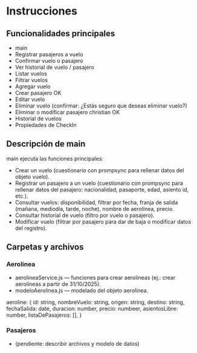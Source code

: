 # Instrucciones

## Funcionalidades principales
- main
- Registrar pasajeros a vuelo
- Confirmar vuelo o pasajero
- Ver historial de vuelo / pasajero
- Listar vuelos
- Filtrar vuelos
- Agregar vuelo
- Crear pasajero OK
- Editar vuelo
- Eliminar vuelo (confirmar: ¿Estás seguro que deseas eliminar vuelo?)
- Eliminar o modificar pasajero christian OK
- Historial de vuelos
- Propiedades de CheckIn
## Descripción de main
main ejecuta las funciones principales:
- Crear un vuelo (cuestionario con prompsync para rellenar datos del objeto vuelo).
- Registrar un pasajero a un vuelo (cuestionario con prompsync para rellenar datos del pasajero: nacionalidad, pasaporte, edad, asiento id, etc.).
- Consultar vuelos: disponibilidad, filtrar por fecha, franja de salida (mañana, mediodía, tarde, noche), nombre de aerolínea, precio.
- Consultar historial de vuelo (filtro por vuelo o pasajero).
- Modificar vuelo (filtrar por pasajero para dar de baja o modificar datos del registro).

## Carpetas y archivos

### Aerolinea
- aerolineaService.js — funciones para crear aerolíneas (ej.: crear aerolíneas a partir de 31/10/2025).
- modeloAerolinea.js — modelado del objeto aerolínea.

aeroline: {
	id: string,
	nombreVuelo: string,
	origen: string,
	destino: string,
	fechaSalida: date,
	duracion: number,
    precio: numbeer,
	asientosLibre: number, 
	listaDePasajeros: [],
}


### Pasajeros
- (pendiente: describir archivos y modelo de datos)
